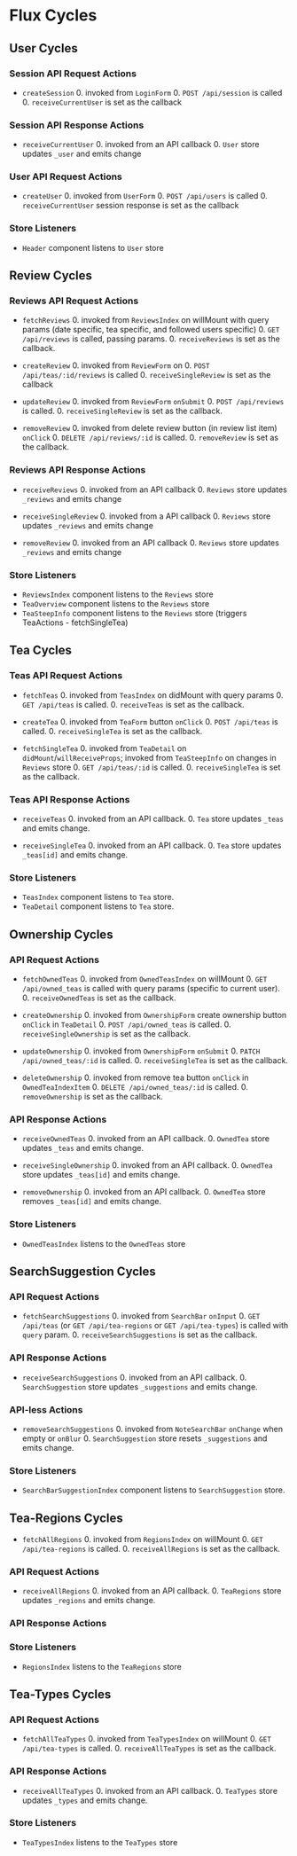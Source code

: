 # Flux Cycles

## User Cycles

### Session API Request Actions

* `createSession`
  0. invoked from `LoginForm`
  0. `POST /api/session` is called
  0. `receiveCurrentUser` is set as the callback

### Session API Response Actions

* `receiveCurrentUser`
  0. invoked from an API callback
  0. `User` store updates `_user` and emits change

### User API Request Actions

* `createUser`
  0. invoked from `UserForm`
  0. `POST /api/users` is called
  0. `receiveCurrentUser` session response is set as the callback

### Store Listeners

* `Header` component listens to `User` store

## Review Cycles

### Reviews API Request Actions

* `fetchReviews`
  0. invoked from `ReviewsIndex` on willMount with query params (date specific, tea specific, and followed users specific)
  0. `GET /api/reviews` is called, passing params.
  0. `receiveReviews` is set as the callback.

* `createReview`
  0. invoked from `ReviewForm` on
  0. `POST /api/teas/:id/reviews` is called
  0. `receiveSingleReview` is set as the callback

* `updateReview`
  0. invoked from `ReviewForm` `onSubmit`
  0. `POST /api/reviews` is called.
  0. `receiveSingleReview` is set as the callback.

* `removeReview`
  0. invoked from delete review button (in review list item) `onClick`
  0. `DELETE /api/reviews/:id` is called.
  0. `removeReview` is set as the callback.


### Reviews API Response Actions

* `receiveReviews`
  0. invoked from an API callback
  0. `Reviews` store updates `_reviews` and emits change

* `receiveSingleReview`
  0. invoked from a API callback
  0. `Reviews` store updates `_reviews` and emits change

* `removeReview`
  0. invoked from an API callback
  0. `Reviews` store updates `_reviews` and emits change

### Store Listeners

* `ReviewsIndex` component listens to the `Reviews` store
* `TeaOverview` component listens to the `Reviews` store
* `TeaSteepInfo` component listens to the `Reviews` store (triggers TeaActions - fetchSingleTea)

## Tea Cycles

### Teas API Request Actions

* `fetchTeas`
  0. invoked from `TeasIndex` on didMount with query params
  0. `GET /api/teas` is called.
  0. `receiveTeas` is set as the callback.

* `createTea`
  0. invoked from `TeaForm` button `onClick`
  0. `POST /api/teas` is called.
  0. `receiveSingleTea` is set as the callback.

* `fetchSingleTea`
  0. invoked from `TeaDetail` on  `didMount`/`willReceiveProps`; invoked from `TeaSteepInfo` on changes in `Reviews` store
  0. `GET /api/teas/:id` is called.
  0. `receiveSingleTea` is set as the callback.


### Teas API Response Actions

* `receiveTeas`
  0. invoked from an API callback.
  0. `Tea` store updates `_teas` and emits change.

* `receiveSingleTea`
  0. invoked from an API callback.
  0. `Tea` store updates `_teas[id]` and emits change.


### Store Listeners

* `TeasIndex` component listens to `Tea` store.
* `TeaDetail` component listens to `Tea` store.

## Ownership Cycles

### API Request Actions
* `fetchOwnedTeas`
  0. invoked from `OwnedTeasIndex` on willMount
  0. `GET /api/owned_teas` is called with query params (specific to current user).
  0. `receiveOwnedTeas` is set as the callback.

* `createOwnership`
  0. invoked from `OwnershipForm` create ownership button `onClick` in `TeaDetail`
  0. `POST /api/owned_teas` is called.
  0. `receiveSingleOwnership` is set as the callback.

* `updateOwnership`
  0. invoked from `OwnershipForm` `onSubmit`
  0. `PATCH /api/owned_teas/:id` is called.
  0. `receiveSingleTea` is set as the callback.

* `deleteOwnership`
  0. invoked from remove tea button `onClick` in `OwnedTeaIndexItem`
  0. `DELETE /api/owned_teas/:id` is called.
  0. `removeOwnership` is set as the callback.

### API Response Actions

* `receiveOwnedTeas`
  0. invoked from an API callback.
  0. `OwnedTea` store updates `_teas` and emits change.

* `receiveSingleOwnership`
  0. invoked from an API callback.
  0. `OwnedTea` store updates `_teas[id]` and emits change.

* `removeOwnership`
  0. invoked from an API callback.
  0. `OwnedTea` store removes `_teas[id]` and emits change.

### Store Listeners

* `OwnedTeasIndex` listens to the `OwnedTeas` store


## SearchSuggestion Cycles

### API Request Actions

* `fetchSearchSuggestions`
  0. invoked from `SearchBar` `onInput`
  0. `GET /api/teas` (or `GET /api/tea-regions` or `GET /api/tea-types`) is called with `query` param.
  0. `receiveSearchSuggestions` is set as the callback.

### API Response Actions

* `receiveSearchSuggestions`
  0. invoked from an API callback.
  0. `SearchSuggestion` store updates `_suggestions` and emits change.

### API-less Actions

* `removeSearchSuggestions`
  0. invoked from `NoteSearchBar` `onChange` when empty or `onBlur`
  0. `SearchSuggestion` store resets `_suggestions` and emits change.

### Store Listeners

* `SearchBarSuggestionIndex` component listens to `SearchSuggestion` store.

## Tea-Regions Cycles

* `fetchAllRegions`
  0. invoked from `RegionsIndex` on willMount
  0. `GET /api/tea-regions` is called.
  0. `receiveAllRegions` is set as the callback.

### API Request Actions

* `receiveAllRegions`
  0. invoked from an API callback.
  0. `TeaRegions` store updates `_regions` and emits change.

### API Response Actions

### Store Listeners

* `RegionsIndex` listens to the `TeaRegions` store


## Tea-Types Cycles

### API Request Actions

* `fetchAllTeaTypes`
  0. invoked from `TeaTypesIndex` on willMount
  0. `GET /api/tea-types` is called.
  0. `receiveAllTeaTypes` is set as the callback.

### API Response Actions

* `receiveAllTeaTypes`
  0. invoked from an API callback.
  0. `TeaTypes` store updates `_types` and emits change.

### Store Listeners
  * `TeaTypesIndex` listens to the `TeaTypes` store
